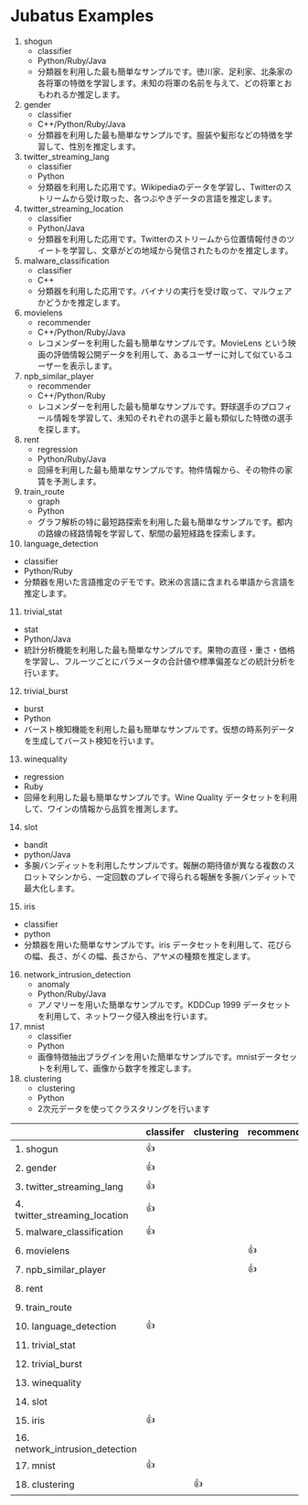 Jubatus Examples
================

1. shogun
   - classifier
   - Python/Ruby/Java
   - 分類器を利用した最も簡単なサンプルです。徳川家、足利家、北条家の各将軍の特徴を学習します。未知の将軍の名前を与えて、どの将軍とおもわれるか推定します。
2. gender
   - classifier
   - C++/Python/Ruby/Java
   - 分類器を利用した最も簡単なサンプルです。服装や髪形などの特徴を学習して、性別を推定します。
3. twitter\_streaming\_lang
   - classifier
   - Python
   - 分類器を利用した応用です。Wikipediaのデータを学習し、Twitterのストリームから受け取った、各つぶやきデータの言語を推定します。
4. twitter\_streaming\_location
   - classifier
   - Python/Java
   - 分類器を利用した応用です。Twitterのストリームから位置情報付きのツイートを学習し、文章がどの地域から発信されたものかを推定します。
5. malware\_classification
   - classifier
   - C++
   - 分類器を利用した応用です。バイナリの実行を受け取って、マルウェアかどうかを推定します。
6. movielens
   - recommender
   - C++/Python/Ruby/Java
   - レコメンダーを利用した最も簡単なサンプルです。MovieLens という映画の評価情報公開データを利用して、あるユーザーに対して似ているユーザーを表示します。
7. npb\_similar\_player
   - recommender
   - C++/Python/Ruby
   - レコメンダーを利用した最も簡単なサンプルです。野球選手のプロフィール情報を学習して、未知のそれぞれの選手と最も類似した特徴の選手を探します。
8. rent
   - regression
   - Python/Ruby/Java
   - 回帰を利用した最も簡単なサンプルです。物件情報から、その物件の家賃を予測します。
9. train\_route
   - graph
   - Python
   - グラフ解析の特に最短路探索を利用した最も簡単なサンプルです。都内の路線の経路情報を学習して、駅間の最短経路を探索します。
10. language\_detection
   - classifier
   - Python/Ruby
   - 分類器を用いた言語推定のデモです。欧米の言語に含まれる単語から言語を推定します。
11. trivial\_stat
   - stat
   - Python/Java
   - 統計分析機能を利用した最も簡単なサンプルです。果物の直径・重さ・価格を学習し、フルーツごとにパラメータの合計値や標準偏差などの統計分析を行います。
12. trivial\_burst
   - burst
   - Python
   - バースト検知機能を利用した最も簡単なサンプルです。仮想の時系列データを生成してバースト検知を行います。
13. winequality
   - regression
   - Ruby
   - 回帰を利用した最も簡単なサンプルです。Wine Quality データセットを利用して、ワインの情報から品質を推測します。
14. slot
   - bandit
   - python/Java
   - 多腕バンディットを利用したサンプルです。報酬の期待値が異なる複数のスロットマシンから、一定回数のプレイで得られる報酬を多腕バンディットで最大化します。
15. iris
   - classifier
   - python
   - 分類器を用いた簡単なサンプルです。iris データセットを利用して、花びらの幅、長さ、がくの幅、長さから、アヤメの種類を推定します。
16. network\_intrusion\_detection
    - anomaly
    - Python/Ruby/Java
    - アノマリーを用いた簡単なサンプルです。KDDCup 1999 データセットを利用して、ネットワーク侵入検出を行います。
17. mnist
	- classifier
	- Python
	- 画像特徴抽出プラグインを用いた簡単なサンプルです。mnistデータセットを利用して、画像から数字を推定します。
18. clustering
	- clustering
	- Python
	- 2次元データを使ってクラスタリングを行います

|                                     | classifer | clustering | recommender | regression | stat | graph | anomaly | burst | bandit |Language     |
|-------------------------------------|-----------|------------|-------------|------------|------|-------|---------|-------|--------|-------------|
| 1. shogun                           | :+1:      |            |             |            |      |       |         |       |        |Py/Ru/Ja     |
| 2. gender                           | :+1:      |            |             |            |      |       |         |       |        |C++/Py/Ru/Ja |
| 3. twitter\_streaming\_lang         | :+1:      |            |             |            |      |       |         |       |        |Py           |
| 4. twitter\_streaming\_location     | :+1:      |            |             |            |      |       |         |       |        |Py/Ja        |
| 5. malware\_classification          | :+1:      |            |             |            |      |       |         |       |        |C++          |
| 6. movielens                        |           |            | :+1:        |            |      |       |         |       |        |C++/Py/Ru/Ja |
| 7. npb\_similar\_player             |           |            | :+1:        |            |      |       |         |       |        |C++/Py/Ru    |
| 8. rent                             |           |            |             | :+1:       |      |       |         |       |        |Py/Ru/Ja     |
| 9. train\_route                     |           |            |             |            |      | :+1:  |         |       |        |Py           |
|10. language\_detection              | :+1:      |            |             |            |      |       |         |       |        |Py/Ru        |
|11. trivial\_stat                    |           |            |             |            | :+1: |       |         |       |        |Py/Ja        |
|12. trivial\_burst                   |           |            |             |            |      |       |         | :+1:  |        |Py           |
|13. winequality                      |           |            |             | :+1:       |      |       |         |       |        |Ru           |
|14. slot                             |           |            |             |            |      |       |         |       |  :+1:  |Py/Ja        |   
|15. iris                             | :+1:      |            |             |            |      |       |         |       |        |Py           |   
|16. network\_intrusion\_detection    |           |            |             |            |      |       | :+1:    |       |        |Py/Ru/Ja     |
|17. mnist                            | :+1:      |            |             |            |      |       |         |       |        |Py           |
|18. clustering                       |           | :+1:       |             |            |      |       |         |       |        |Py           |